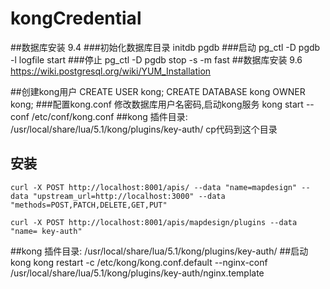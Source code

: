 # kongCredential
##数据库安装 9.4
###初始化数据库目录
initdb pgdb
###启动
pg_ctl -D pgdb -l logfile start
###停止
pg_ctl -D pgdb stop -s -m fast
##数据库安装 9.6
https://wiki.postgresql.org/wiki/YUM_Installation

##创建kong用户
CREATE USER kong; CREATE DATABASE kong OWNER kong;
###配置kong.conf 修改数据库用户名密码,启动kong服务
kong start --conf /etc/conf/kong.conf
##kong 插件目录:
/usr/local/share/lua/5.1/kong/plugins/key-auth/
cp代码到这个目录
## 安装

```
curl -X POST http://localhost:8001/apis/ --data "name=mapdesign" --data "upstream_url=http://localhost:3000" --data "methods=POST,PATCH,DELETE,GET,PUT"

curl -X POST http://localhost:8001/apis/mapdesign/plugins --data "name= key-auth"
```
##kong 插件目录:
/usr/local/share/lua/5.1/kong/plugins/key-auth/
##启动kong
kong restart -c /etc/kong/kong.conf.default --nginx-conf /usr/local/share/lua/5.1/kong/plugins/key-auth/nginx.template 